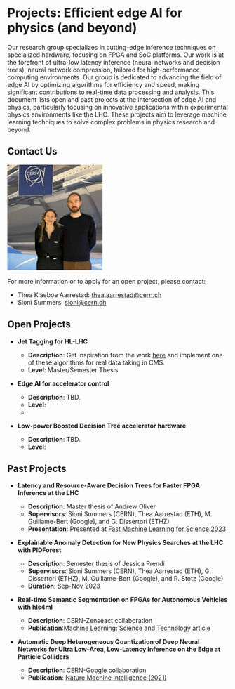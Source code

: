 # Projects: Efficient edge AI for physics (and beyond)

Our research group specializes in cutting-edge inference techniques on specialized hardware, focusing on FPGA and SoC platforms. Our work is at the forefront of ultra-low latency inference (neural networks and decision trees), neural network compression, tailored for high-performance computing environments. Our group is dedicated to advancing the field of edge AI by optimizing algorithms for efficiency and speed, making significant contributions to real-time data processing and analysis.
This document lists open and past projects at the intersection of edge AI and physics, particularly focusing on innovative applications within experimental physics environments like the LHC. These projects aim to leverage machine learning techniques to solve complex problems in physics research and beyond.

## Contact Us

![[klaeboration](https://raw.githubusercontent.com/username/repository/branch/images/example.png)](https://github.com/thaarres/edgeai/blob/a214a8499fe999e06f7d567c2d1fb47b4d75e2a9/klaeboration.png)

For more information or to apply for an open project, please contact:

- Thea Klaeboe Aarrestad: [thea.aarrestad@cern.ch](mailto:thea.aarrestad@cern.ch)
- Sioni Summers: [sioni@cern.ch](mailto:sioni@cern.ch)

## Open Projects

- **Jet Tagging for HL-LHC**
  - **Description**: Get inspiration from the work [here](https://arxiv.org/abs/2402.01876) and implement one of these algorithms for real data taking in CMS.
  - **Level**: Master/Semester Thesis

- **Edge AI for accelerator control**
  - **Description**: TBD.
  - **Level**:
  - 
- **Low-power Boosted Decision Tree accelerator hardware**
  - **Description**: TBD.
  - **Level**:
 

## Past Projects

- **Latency and Resource-Aware Decision Trees for Faster FPGA Inference at the LHC**
  - **Description**: Master thesis of Andrew Oliver
  - **Supervisors**: Sioni Summers (CERN), Thea Aarrestad (ETH), M. Guillame-Bert (Google), and G. Dissertori (ETHZ)
  - **Presentation**: Presented at [Fast Machine Learning for Science 2023](https://indico.cern.ch/event/1283970/contributions/5554339/)

- **Explainable Anomaly Detection for New Physics Searches at the LHC with PIDForest**
  - **Description**: Semester thesis of Jessica Prendi
  - **Supervisors**: Sioni Summers (CERN), Thea Aarrestad (ETH), G. Dissertori (ETHZ), M. Guillame-Bert (Google), and R. Stotz (Google)
  - **Duration**: Sep-Nov 2023
 
- **Real-time Semantic Segmentation on FPGAs for Autonomous Vehicles with hls4ml**
  - **Description**: CERN-Zenseact collaboration
  - **Publication**:[Machine Learning: Science and Technology article](https://iopscience.iop.org/article/10.1088/2632-2153/ac9cb5/meta)

- **Automatic Deep Heterogeneous Quantization of Deep Neural Networks for Ultra Low-Area, Low-Latency Inference on the Edge at Particle Colliders**
  - **Description**: CERN-Google collaboration
  - **Publication**: [Nature Machine Intelligence (2021)](https://www.nature.com/articles/s42256-021-00356-5)



